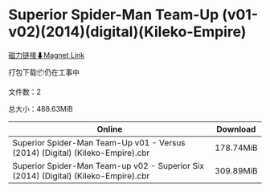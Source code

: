 # Superior Spider-Man Team-Up (v01-v02)(2014)(digital)(Kileko-Empire)

[磁力链接⬇Magnet Link](magnet:?xt=urn:btih:d94c4bb73562be5a372b285847a1a17f7ee4f72b&dn=Superior%20Spider-Man%20Team-Up%20%28v01-v02%29%282014%29%28digital%29%28Kileko-Empire%29)

打包下载📦仍在工事中

文件数：2

总大小：488.63MiB

Online | Download
--- | ---
Superior Spider-Man Team-Up v01 - Versus (2014) (Digital) (Kileko-Empire).cbr | 178.74MiB
Superior Spider-Man Team-up v02 - Superior Six (2014) (Digital) (Kileko-Empire).cbr | 309.89MiB